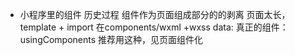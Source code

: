 - 小程序里的组件
    历史过程 
        组件作为页面组成部分的的剥离 页面太长， template + import 在components/wxml +wxss data: 
        真正的组件：usingComponents 推荐用这种，见页面组件化 
        